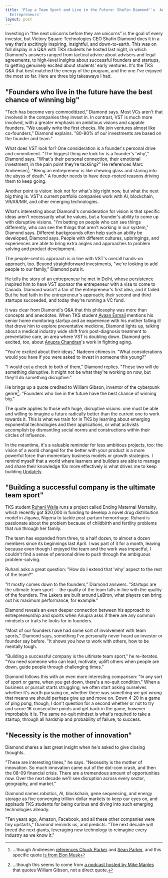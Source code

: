 ```yaml
---
title: 'Play a Team Sport and Live in the Future: Shafin Diamond''s  Advice to Young
  Entrepreneurs'
layout: post
---
```


Investing in "the next unicorns before they are unicorns" is the goal of every investor, but Victory Square Technologies CEO Shafin Diamond does it in a way that's excitingly inspiring, insightful, and down-to-earth. This was on full display in a Q&A with TKS students he hosted last night, in which Diamond's answers ranged from tactical advice about advisers and legal agreements, to high-level insights about successful founders and startups, to getting genuinely excited about students' early ventures. It's the TKS Q&A that best matched the energy of the program, and the one I've enjoyed the most so far. Here are three big takeaways I had.

## "Founders who live in the future have the best chance of winning big"

"Tech has become very commoditized," Diamond says. Most VCs aren't that involved in the companies they invest in. In contrast, VST is much more involved, with a greater emphasis on ambitious visions and capable founders. "We usually write the first checks. We join ventures almost like co-founders," Diamond explains. "80-90% of our investments are based on the founder and team."

What does VST look for? One consideration is a founder's personal drive and commitment. "The biggest thing we look for is a founder's 'why'," Diamond says. "What's their personal connection, their emotional investment, in the pain point they're tackling?" He references Marc Andreesen[^marcattr]: "Being an entrepreneur is like chewing glass and staring into the abyss of death." A founder needs to have deep-rooted reasons driving them to keep going.

Another point is vision: look not for what's big right now, but what the next big thing is. VST's current portfolio companies work with AI, blockchain, VR/AR/MR, and other emerging technologies.

What's interesting about Diamond's consideration for vision is that specific ideas aren't necessarily what he values, but a founder's ability to come up with disruptive visions. "I'm betting on people who can see things differently, who can see the things that aren't working in our system," Diamond says. Different backgrounds often help such an ability be developed, Diamond says. People with different cultures, upbringings, and experiences are able to bring extra angles and approaches to problem solving and product development.

The people-centric approach is in line with VST's overall hands-on approach, too. Beyond straightforward investments, "we're looking to add people to our family," Diamond puts it.

He tells the story of an entrepreneur he met in Delhi, whose persistence inspired him to have VST sponsor the entrepeneur with a visa to come to Canada. Diamond wasn't a fan of the entrepreneur's first idea, and it failed. But he had faith in the entrepreneur's approach; their second and third startups succeeded, and today they're running a VC fund.

It was clear from Diamond's Q&A that this philosophy was more than concepts and anecdotes. When TKS student [Ayaan Esmail](https://www.linkedin.com/in/ayaan-esmail/) mentions his senior home monitoring startup and an experience with his mother falling ill that drove him to explore preventative medicine, Diamond lights up, talking about a medical industry wide shift from post-diagnosis treatment to preventative care, an area where VST is doubling down. Diamond gets excited, too, about [Anupra Chandran](https://www.linkedin.com/in/anupra-chandran-800b9814b/?originalSubdomain=ca)'s work in fighting aging.

"You're excited about their ideas," Nadeem chimes in. "What considerations would you have if you were asked to invest in someone this young?"

"I would cut a check to both of them," Diamond replies. "These two will do something disruptive. It might not be what they're working on now, but they'll do something disruptive."

He brings up a quote credited to William Gibson, inventor of the cyberpunk genre[^gibsonattr]: "Founders who live in the future have the best chance of winning big."

The quote applies to those with huge, disruptive visions: one must be able and willing to imagine a future radically better than the current one to work towards it. This is what we train for in TKS by learning about emerging exponential technologies and their applications, or what activists accomplish by dismantling social norms and constructions within their circles of influence.

In the meantime, it's a valuable reminder for less ambitious projects, too: the vision of a world changed for the better with your product is a more powerful force than momentary business models or growth strategies. I remind myself that a world where learners and builders are able to manage and share their knowledge 10x more effectively is what drives me to keep building [Updately](https://updately.us/).

## "Building a successful company is the ultimate team sport"

TKS student [Ruhani Walia](https://www.linkedin.com/in/ruhaniwalia?originalSubdomain=ca) runs a project called Ending Maternal Mortality, which recently got $20,000 in funding to develop a novel drug distribution model in Jigawa, Nigeria to tackle post-partum hemorrhage. Ruhani is passionate about the problem because of childbirth and fertility problems that run through her family.

The team has expanded from three, to a half dozen, to almost a dozen members since its beginnings last April. I was part of it for a month, leaving because even though I enjoyed the team and the work was impactful, I couldn't find a sense of personal drive to push through the ambiguous problem-solving.

Ruhani asks a great question: "How do I extend that 'why' aspect to the rest of the team?"

"It mostly comes down to the founders," Diamond answers. "Startups are the ultimate team sport -- the quality of the team falls in line with the quality of the founders. The Lakers are built around LeBron, what players can bring out his maximum performance, for example."

Diamond reveals an even deeper connection between his approach to entrepreneurship and sports when Anupra asks if there are any common mindsets or traits he looks for in founders.

"Most of our founders have had some sort of involvement with team sports," Diamond says, something I've personally never heard an investor or founder say before. "It shows you how to work with others, how to be mentally tough.

"Building a successful company is the ultimate team sport," he re-iterates. "You need someone who can lead, motivate, uplift others when people are down, guide people through challenging times."

Diamond follows this with an even more interesting comparison: "In any sort of sport or game, when you get down, there's a no-quit condition." When a business or pursuit starts struggling, we often start asking ourselves whether it's worth pursuing on, whether there was something we *got wrong* that means we should perhaps give up and move on. Down 4-20 in a game of ping pong, though, I don't question for a second whether or not to try and score 16 consecutive points and get back in the game, however improbable it is. The same no-quit mindset is what's required to take a startup, through all hardship and probability of failure, to success.

## "Necessity is the mother of innovation"

Diamond shares a last great insight when he's asked to give closing thoughts.

"These are interesting times," he says. "Necessity is the mother of innovation. So much innovation came out of the dot-com crash, and then the 08-09 financial crisis. There are a tremendous amount of opportunities now. Over the next decade we'll see disruption across every sector, geography, and market."

Diamond names robotics, AI, blockchain, gene sequencing, and energy storage as five converging trillion-dollar markets to keep our eyes on, and applauds TKS students for being curious and diving into such emerging technologies already.

"Ten years ago, Amazon, Facebook, and all these other companies were tiny upstarts," Diamond reminds us, and predicts: "The next decade will breed the next giants, leveraging new technology to reimagine every industry as we know it."

[^marcattr]: ...though Andreesen [references Chuck Parker](https://www.startups.com/library/expert-advice/marc-andreessen) and [Sean Parker](https://6z.com/2019/03/12/hallucination-vision-scenius-networks-selling-using-making-art-brian-koppelman-marc-andreessen/), and this specific quote [is from Elon Musk](https://techcrunch.com/2010/08/05/elon-musk-on-the-best-way-to-eat-glass-video/)

[^gibsonattr]: ...though this seems to come from [a podcast hosted by Mike Maples](https://greatness.floodgate.com/episodes/lessons-of-greatness-living-in-the-future-1wwsdCFn/transcript) that quotes William Gibson, not a direct quote.